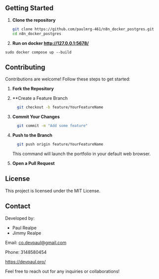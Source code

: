 ## Getting Started

1. **Clone the repository**  
   ```bash
   git clone https://github.com/paulmrg-461/n8n_docker_postgres.git
   cd n8n_docker_postgres
   ```
2. **Run on docker http://127.0.0.1:5678/**
```
sudo docker compose up --build
```

## Contributing
Contributions are welcome! Follow these steps to get started:

1. **Fork the Repository**

2. **Create a Feature Branch

   ```bash
     git checkout -b feature/YourFeatureName
   ```
3. **Commit Your Changes**

   ```bash
     git commit -m "Add some feature"
   ```
4. **Push to the Branch**

   ```bash
     git push origin feature/YourFeatureName
   ```
   This command will launch the portfolio in your default web browser.
5. **Open a Pull Request**

## License
This project is licensed under the MIT License.

## Contact
Developed by:
- Paul Realpe
- Jimmy Realpe

Email: co.devpaul@gmail.com

Phone: 3148580454

<a  href="https://devpaul.pro">https://devpaul.pro/</a>

Feel free to reach out for any inquiries or collaborations!
